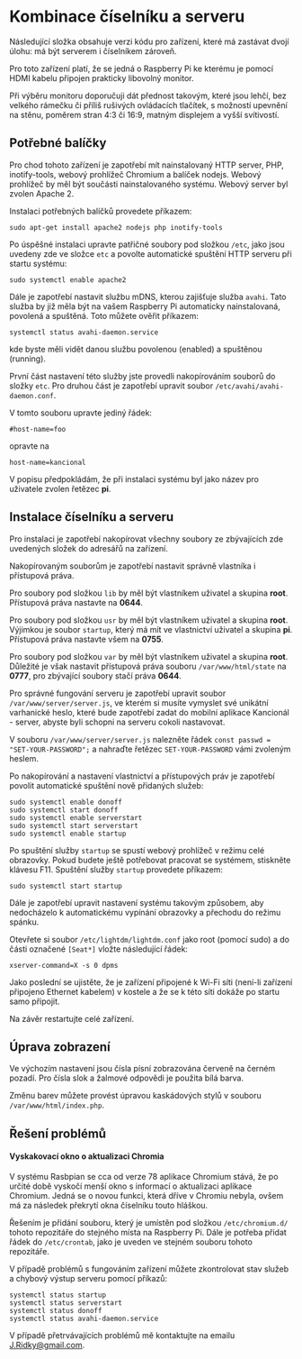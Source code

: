 # Kombinace číselníku a serveru

Následující složka obsahuje verzi kódu pro zařízení, které má zastávat dvojí úlohu: má být serverem i číselníkem zároveň.

Pro toto zařízení platí, že se jedná o Raspberry Pi ke kterému je pomocí HDMI kabelu připojen prakticky libovolný monitor.

Při výběru monitoru doporučuji dát přednost takovým, které jsou lehčí, bez velkého rámečku či příliš rušivých ovládacích tlačítek,
s možností upevnění na stěnu, poměrem stran 4:3 či 16:9, matným displejem a vyšší svítivostí.

## Potřebné balíčky

Pro chod tohoto zařízení je zapotřebí mít nainstalovaný HTTP server, PHP, inotify-tools, webový prohlížeč Chromium a balíček nodejs. Webový prohlížeč by měl být součásti nainstalovaného systému. Webový server byl zvolen Apache 2.

Instalaci potřebných balíčků provedete příkazem:

```
sudo apt-get install apache2 nodejs php inotify-tools
```

Po úspěšné instalaci upravte patřičné soubory pod složkou `/etc`, jako jsou uvedeny zde ve složce `etc` a povolte automatické spuštění HTTP serveru při startu systému:

```
sudo systemctl enable apache2
```

Dále je zapotřebí nastavit službu mDNS, kterou zajišťuje služba `avahi`. Tato služba by již měla být na vašem Raspberry Pi automaticky nainstalovaná, povolená a spuštěná. Toto můžete ověřit příkazem:

```
systemctl status avahi-daemon.service
```
kde byste měli vidět danou službu povolenou (enabled) a spuštěnou (running).

První část nastavení této služby jste provedli nakopírováním souborů do složky `etc`.
Pro druhou část je zapotřebí upravit soubor `/etc/avahi/avahi-daemon.conf`.

V tomto souboru upravte jediný řádek:
```
#host-name=foo
```
opravte na
```
host-name=kancional
```

V popisu předpokládám, že při instalaci systému byl jako název pro uživatele zvolen řetězec **pi**.

## Instalace číselníku a serveru

Pro instalaci je zapotřebí nakopírovat všechny soubory ze zbývajících zde uvedených složek do adresářů na zařízení.

Nakopírovaným souborům je zapotřebí nastavit správně vlastníka i přístupová práva.

Pro soubory pod složkou `lib` by měl být vlastníkem uživatel a skupina **root**. Přístupová práva nastavte na **0644**.

Pro soubory pod složkou `usr` by měl být vlastníkem uživatel a skupina **root**. Výjimkou je soubor `startup`, který má mít ve vlastnictví uživatel a skupina **pi**. Přístupová práva nastavte všem na **0755**.

Pro soubory pod složkou `var` by měl být vlastníkem uživatel a skupina **root**. Důležité je však nastavit přístupová práva souboru `/var/www/html/state` na **0777**, pro zbývající soubory stačí práva **0644**.

Pro správné fungování serveru je zapotřebí upravit soubor `/var/www/server/server.js`, ve kterém si musíte vymyslet své unikátní varhanické heslo, které bude zapotřebí zadat do mobilní aplikace Kancionál - server, abyste byli schopni na serveru cokoli nastavovat.

V souboru `/var/www/server/server.js` nalezněte řádek `const passwd = "SET-YOUR-PASSWORD";` a nahraďte řetězec `SET-YOUR-PASSWORD` vámi zvoleným heslem.

Po nakopírování a nastavení vlastnictví a přístupových práv je zapotřebí povolit automatické spuštění nově přidaných služeb:

```
sudo systemctl enable donoff
sudo systemctl start donoff
sudo systemctl enable serverstart
sudo systemctl start serverstart
sudo systemctl enable startup
```
Po spuštění služby `startup` se spustí webový prohlížeč v režimu celé obrazovky. Pokud budete ještě potřebovat pracovat se systémem, stiskněte klávesu F11.
Spuštění služby `startup` provedete příkazem:

```
sudo systemctl start startup
```

Dále je zapotřebí upravit nastavení systému takovým způsobem, aby nedocházelo k automatickému vypínání obrazovky a přechodu do režimu spánku.

Otevřete si soubor `/etc/lightdm/lightdm.conf` jako root (pomocí sudo) a do části označené `[Seat*]` vložte následující řádek:

```
xserver-command=X -s 0 dpms
```

Jako poslední se ujistěte, že je zařízení připojené k Wi-Fi síti (není-li zařízení připojeno Ethernet kabelem) v kostele a že se k této síti dokáže po startu samo připojit.

Na závěr restartujte celé zařízení.

## Úprava zobrazení
Ve výchozím nastavení jsou čísla písní zobrazována červeně na černém pozadí. Pro čísla slok a žalmové odpovědi je použita bílá barva.

Změnu barev můžete provést úpravou kaskádových stylů v souboru `/var/www/html/index.php`.

## Řešení problémů

#### Vyskakovací okno o aktualizaci Chromia
V systému Rasbpian se cca od verze 78 aplikace Chromium stává, že po určité době vyskočí menší okno s informací o aktualizaci aplikace Chromium. Jedná se o novou funkci, která dříve v Chromiu nebyla, ovšem má za následek překrytí okna číselníku touto hláškou.

Řešením je přidání souboru, který je umístěn pod složkou `/etc/chromium.d/` tohoto repozitáře do stejného místa na Raspberry Pi. Dále je potřeba přidat řádek do `/etc/crontab`, jako je uveden ve stejném souboru tohoto repozitáře.

V případě problémů s fungováním zařízení můžete zkontrolovat stav služeb a chybový výstup serveru pomocí příkazů:

```
systemctl status startup
systemctl status serverstart
systemctl status donoff
systemctl status avahi-daemon.service
```

V případě přetrvávajících problémů mě kontaktujte na emailu [J.Ridky@gmail.com](mailto:J:Ridky@gmail.com).

